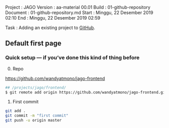 Project         : JAGO 
Version         : aa-material 00.01
Build           : 01-github-repository
Document        : 01-github-repository.md
Start           : Minggu, 22 Desember 2019 02:10
End             : Minggu, 22 Desember 2019 02:59

Task            : Adding an existing project to [GitHub](https://github.com/wandyatmono).




## Default first page

### Quick setup — if you’ve done this kind of thing before

0. Repo

  https://github.com/wandyatmono/jago-frontend

  ```bash
  ## /projects/jago/frontend/
  $ git remote add origin https://github.com/wandyatmono/jago-frontend.git
  ```

1. First commit

  ```bash
  git add .
  git commit -m "first commit"
  git push -u origin master
  ```
